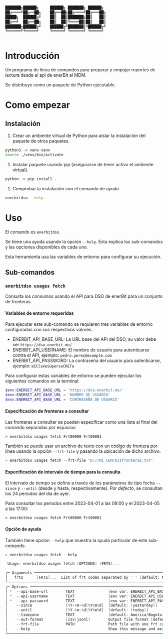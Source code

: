 ```txt
███████╗██████╗     ██████╗ ███████╗ ██████╗ 
██╔════╝██╔══██╗    ██╔══██╗██╔════╝██╔═══██╗
█████╗  ██████╔╝    ██║  ██║███████╗██║   ██║
██╔══╝  ██╔══██╗    ██║  ██║╚════██║██║   ██║
███████╗██████╔╝    ██████╔╝███████║╚██████╔╝
╚══════╝╚═════╝     ╚═════╝ ╚══════╝ ╚═════╝ 
                                             
```

# Introducción

Un programa de línea de comandos para preparar y empujar reportes de lectura desde el api de enerBit al MDM.

Se distribuye como un paquete de Python ejecutable.

# Como empezar

## Instalación

1. Crear un ambiente virtual de Python para aislar la instalación del paquete de otros paquetes.

```sh
python3 -m venv venv
source ./venv/bin/activate
```

1. Instalar paquete usando pip (asegurarse de tener activo el ambiente virtual).

```sh
python -m pip install .
```

1. Comprobar la instalación con el comando de ayuda

```sh
enerbitdso --help
```

# Uso

El comando es `enerbitdso`.

Se tiene una ayuda usando la opción `--help`.
Esta explica los sub-comandos y las opciones disponibles de cada uno.

Esta herramienta usa las variables de entorno para configurar su ejecución.

## Sub-comandos

### `enerbitdso usages fetch`

Consulta los consumos usando el API para DSO de enerBit para un conjunto de fronteras.

#### Variables de entorno **requeridas**

Para ejecutar este sub-comando se requieren tres variables de entorno configuradas con sus respectivos valores.

- ENERBIT_API_BASE_URL: La URL base del API del DSO, su valor debe ser `https://dso.enerbit.me/`
- ENERBIT_API_USERNAME: El nombre de usuario para autenticarse contra el API, ejemplo: `pedro.perez@example.com`
- ENERBIT_API_PASSWORD: La contraseña del usuario para autenticarse, ejemplo: `mIClaVeSUperseCRETa`

Para configurar estas variables de entorno se pueden ejecutar los siguientes comandos en la terminal:

```powershell
$env:ENERBIT_API_BASE_URL = 'https://dso.enerbit.me/'
$env:ENERBIT_API_BASE_URL = 'NOMBRE DE USUARIO'
$env:ENERBIT_API_BASE_URL = 'CONTRASEÑA DE USUARIO'
```

#### Especificación de fronteras a consultar

Las fronteras a consultar se pueden especificar como una lista al final del comando separadas por espacios:

```
> enerbitdso usages fetch Frt00000 Frt00001
```

También se puede usar un archivo de texto con un código de frontera por línea usando la opción `--frt-file` y pasando la ubicación de dicho archivo.

```powershell
> enerbitdso usages fetch --frt-file "D://Mi CGM/misfronteras.txt"
```

#### Especificación de intervalo de tiempo para la consulta

El intervalo de tiempo se define a través de los parámetros de tipo fecha `--since` y `--until` (desde y hasta, respectivamente).
*Por defecto*, se consultan los 24 periodos del día de ayer.

Para consultar los periodos entre 2023-04-01 a las 09:00 y el 2023-04-05 a las 17:00:

```
> enerbitdso usages fetch Frt00000 Frt00001
```

#### Opción de ayuda

También tiene opción `--help` que muestra la ayuda particular de este sub-comando.

```powershell
> enerbitdso usages fetch --help

 Usage: enerbitdso usages fetch [OPTIONS] [FRTS]...

╭─ Arguments ────────────────────────────────────────────────────────────────────────────────────────────────────╮
│   frts      [FRTS]...  List of frt codes separated by ' ' [default: None]                                      │
╰────────────────────────────────────────────────────────────────────────────────────────────────────────────────╯
╭─ Options ──────────────────────────────────────────────────────────────────────────────────────────────────────╮
│ *  --api-base-url        TEXT               [env var: ENERBIT_API_BASE_URL] [default: None] [required]         │
│ *  --api-username        TEXT               [env var: ENERBIT_API_USERNAME] [default: None] [required]         │
│ *  --api-password        TEXT               [env var: ENERBIT_API_PASSWORD] [default: None] [required]         │
│    --since               [%Y-%m-%d|%Y%m%d]  [default: (yesterday)]                                             │
│    --until               [%Y-%m-%d|%Y%m%d]  [default: (today)]                                                 │
│    --timezone            TEXT               [default: America/Bogota]                                          │
│    --out-format          [csv|jsonl]        Output file format [default: jsonl]                                │
│    --frt-file            PATH               Path file with one frt code per line [default: None]               │
│    --help                                   Show this message and exit.                                        │
╰────────────────────────────────────────────────────────────────────────────────────────────────────────────────╯
```